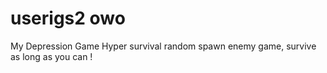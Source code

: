 # userigs2 owo
My Depression Game
Hyper survival random spawn enemy game, survive as long as you can !
